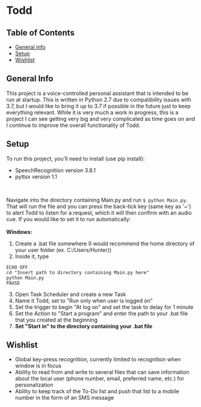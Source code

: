# Todd

## Table of Contents
* [General info](#general-info)
* [Setup](#setup)
* [Wishlist](#wishlist)

## General Info
This project is a voice-controlled personal assistant that is intended to be run at startup. This is written in Python 2.7 due to compatibility issues with 3.7, but I would like to bring it up to 3.7 if possible in the future just to keep everything relevant. While it is very much a work in progress, this is a project I can see getting very big and very complicated as time goes on and I continue to improve the overall functionality of Todd.

## Setup
To run this project, you'll need to install (use pip install):
* SpeechRecognition version 3.8.1
* pyttsx version 1.1 
<br />

Navigate into the directory containing Main.py and run `$ python Main.py`. That will run the file and you can press the back-tick key (same key as '~') to alert Todd to listen for a request, which it will then confirm with an audio cue. If you would like to set it to run automatically: <br />
<br />
**Windows:**
1. Create a .bat file somewhere (I would recommend the home directory of your user folder (ex. C:/Users/Hunter))
2. Inside it, type
```
ECHO OFF
cd "Insert path to directory containing Main.py here"
python Main.py
PAUSE
```
3. Open Task Scheduler and create a new Task
4. Name it Todd, set to "Run only when user is logged on"
5. Set the trigger to begin "At log on" and set the task to delay for 1 minute
6. Set the Action to "Start a program" and enter the path to your .bat file that you created at the beginning
7. **Set "Start in" to the directory containing your .bat file**

## Wishlist
* Global key-press recognition, currently limited to recognition when window is in focus
* Ability to read from and write to several files that can save information about the local user (phone number, email, preferred name, etc.) for personalization
* Ability to keep track of the To-Do list and push that list to a mobile number in the form of an SMS message
